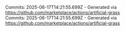 Commits: 2025-06-17T14:21:55.699Z - Generated via https://github.com/marketplace/actions/artificial-grass
<br>
Commits: 2025-06-17T14:21:55.699Z - Generated via https://github.com/marketplace/actions/artificial-grass
<br>
